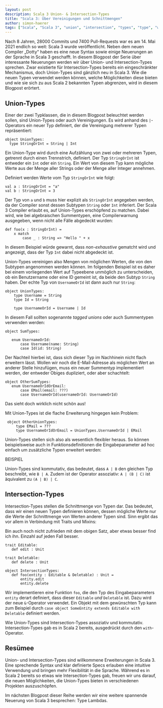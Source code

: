 ```yaml
---
layout: post
description: Scala 3 Union- & Intersection-Types
title: "Scala 3: Über Vereinigungen und Schnittmengen"
author: simon-haerer
tags: ["Scala", "Scala 3", "union", "intersection", "types", "type", "with"]
---
```



Nach 8 Jahren, 28000 Commits und 7400 Pull-Requests war es am 14. Mai
2021 endlich so weit: Scala 3 wurde veröffentlicht. Neben dem neuen
Compiler „Dotty“ haben es eine neue Syntax sowie einige Neuerungen an
der Sprache in Scala 3 geschafft. In diesem Blogpost der Serie über
interessante Neuerungen werden wir über Union- und Intersection-Types
sprechen. Zwar existierte für Intersection-Types bereits ein
eingeschränkter Mechanismus, doch Union-Types sind gänzlich neu in
Scala 3. Wie die neuen Typen verwendet werden können, welche
Möglichkeiten diese bieten und wie sie sich zu aus Scala 2 bekannten
Typen abgrenzen, wird in diesem Blogpost erörtert.

<!-- more start -->

## Union-Types

Einer der zwei Typklassen, die in diesem Blogpost beleuchtet werden
sollen, sind Union-Types oder auch Vereinigungen. Es wird anhand des
`|`-Operators ein neuer Typ definiert, der die Vereinigung mehrerer
Typen repräsentiert:

    object UnionTypes:
      type StringOrInt = String | Int


Ein Union-Type wird durch eine Aufzählung von zwei oder mehreren
Typen, getrennt durch einen Trennstrich, definiert. Der Typ
`StringOrInt` ist entweder ein `Int` oder ein `String`. Ein Wert von
diesem Typ kann mögliche Werte aus der Menge aller Strings oder der
Menge aller Integer annehmen.

Definiert werden Werte vom Typ `StringOrInt` wie folgt:

    val a : StringOrInt = "a"
    val b : StringOrInt = 3

Der Typ von `a` und `b` muss hier explizit als `StringOrInt` angegeben
werden, da der Compiler sonst dessen Subtypen `String` oder `Int`
inferiert. Der Scala 3 Compiler erlaubt es, auf Union-Types
erschöpfend zu matchen. Dabei wird, wie bei algebraischen Summentypen,
eine Compilerwarnung ausgegeben, wenn nicht alle Fälle abgedeckt
wurden:

    def foo(x : StringOrInt) =
        x match
            case _ : String => "Hello " + x



In diesem Beispiel würde gewarnt, dass _non-exhaustive_ gematcht wird und
angezeigt, dass der Typ `Int` dabei nicht abgedeckt ist. 
    
Union-Types vereinigen also Mengen von möglichen Werten, die von den
Subtypen angenommen werden können. Im folgenden Beispiel ist es daher
bei einem vorliegenden Wert auf Typeebene unmöglich zu unterscheiden,
ob ein Benutzername oder eine ID gemeint ist, da beide den Subtyp
`String` haben. Der echte Typ von `UsernameOrId` ist dann auch nur
`String`:

    object UnionTypes:
        type Username = String
        type Id = String

        type UsernameOrId = Username | Id


In diesem Fall sollten sogenannte _tagged unions_ oder auch
Summentypen verwenden werden:

    object SumTypes:

       enum UsernameOrId:
           case Username(name: String)
           case Id(id: String)


Der Nachteil hierbei ist, dass sich dieser Typ im Nachhinein nicht
flach erweitern lässt. Wollen wir noch die E-Mail-Adresse als
möglichen Wert an anderer Stelle hinzufügen, muss ein neuer
Summentyp implementiert werden, der entweder Obiges dupliziert, oder
aber schachtelt:

    object OtherSumTypes:
       enum UsernameOrIdOrEmail:
           case EMail(email: ???)
           case UsernameOrId(usernameOrId: UsernameOrId)
    

 Das sieht doch wirklich nicht schön aus! 

 Mit Union-Types ist die flache Erweiterung hingegen kein Problem:

     object OtherUnionTypes:
         type EMail = ???
         type UsernameOrIdOrEmail = UnionTypes.UsernameOrId | EMail

 Union-Types stellen sich also als wesentlich flexibler heraus. So
 können beispielsweise auch in Funktionsdefinitionen die
 Eingabeparameter ad hoc einfach um zusätzliche Typen erweitert werden:
 
 BEISPIEL

 Union-Types sind kommutativ, das bedeutet, dass `A | B` den gleichen
 Typ beschreibt, wie `B | A`. Zudem ist der Operator assoziativ: `A |
 (B | C)` ist äquivalent zu `(A | B) | C`.


## Intersection-Types

Intersection-Types stellen die Schnittmenge von Typen dar. Das
bedeutet, dass wir einen neuen Typen definieren können, dessen
mögliche Werte nur die Werte der Schnittmenge von Werten anderer Typen
sind. Sinn ergibt das vor allem in Verbindung mit Traits und Mixins:

Bin auch noch nicht zufrieden mit dem obigen Satz, aber etwas besser
find ich ihn. Einzahl auf jeden Fall besser.


    trait Editable:
       def edit : Unit
    
    trait Deletable:
       def delete : Unit
    
    object IntersectionTypes:
       def foo(entity : Editable & Deletable) : Unit =
           entity.edit
           entity.delete

Wir implementieren eine Funktion `foo`, die den Typ des
Eingabeparameters `entity` derart definiert, dass dieser `Editable`
_und_ `Deletable` ist. Dazu wird der neue `&`-Operator
verwendet. Ein Objekt mit dem gewünschten Typ kann zum Beispiel durch 
`case object SomeEntity extends Editable with Deletable` definiert werden.
    
Wie Union-Types sind Intersection-Types assoziativ und
kommutativ. Intersection-Types gab es in Scala 2 bereits, ausgedrückt
durch den `with`-Operator. 


## Resümee

Union- und Intersection-Types sind willkommene Erweiterungen in
Scala 3. Eine sprechende Syntax und klar definierte Specs 
erlauben eine intuitive Verwendung und bringen mehr Flexibilität in
die Sprache. Während es in Scala 2 bereits so etwas wie
Intersection-Types gab, freuen wir uns darauf, die neuen Möglichkeiten,
die Union-Types bieten in verschiedenen Projekten auszuschöpfen.

Im nächsten Blogpost dieser Reihe werden wir eine weitere spannende
Neuerung von Scala 3 besprechen: Type Lambdas.
